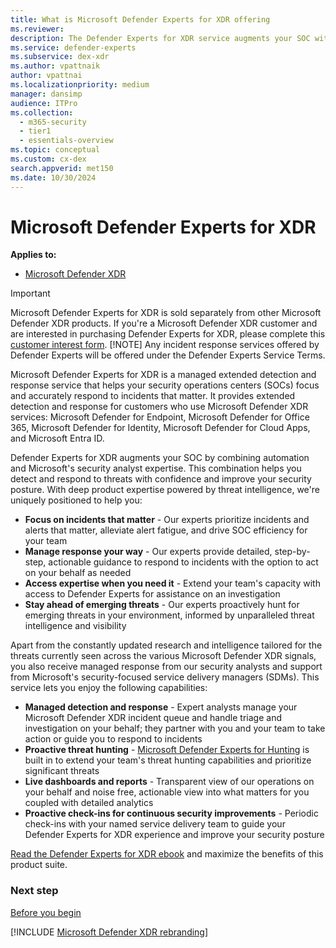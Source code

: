 ```yaml
---
title: What is Microsoft Defender Experts for XDR offering
ms.reviewer:
description: The Defender Experts for XDR service augments your SOC with a combination of automation and human expertise.
ms.service: defender-experts
ms.subservice: dex-xdr
ms.author: vpattnaik
author: vpattnai
ms.localizationpriority: medium
manager: dansimp
audience: ITPro
ms.collection:
  - m365-security
  - tier1
  - essentials-overview
ms.topic: conceptual
ms.custom: cx-dex
search.appverid: met150
ms.date: 10/30/2024
---
```


# Microsoft Defender Experts for XDR

**Applies to:**

- [Microsoft Defender XDR](microsoft-365-defender.md)

> [!IMPORTANT]
> Microsoft Defender Experts for XDR is sold separately from other Microsoft Defender XDR products. If you're a Microsoft Defender XDR customer and are interested in purchasing Defender Experts for XDR, please complete this [customer interest form](https://aka.ms/IWantDefenderExperts).
> [!NOTE]
> Any incident response services offered by Defender Experts will be offered under the Defender Experts Service Terms.

Microsoft Defender Experts for XDR is a managed extended detection and response service that helps your security operations centers (SOCs) focus and accurately respond to incidents that matter. It provides extended detection and response for customers who use Microsoft Defender XDR services: Microsoft Defender for Endpoint, Microsoft Defender for Office 365, Microsoft Defender for Identity, Microsoft Defender for Cloud Apps, and Microsoft Entra ID.

Defender Experts for XDR augments your SOC by combining automation and Microsoft's security analyst expertise. This combination helps you detect and respond to threats with confidence and improve your security posture. With deep product expertise powered by threat intelligence, we're uniquely positioned to help you:

- **Focus on incidents that matter** - Our experts prioritize incidents and alerts that matter, alleviate alert fatigue, and drive SOC efficiency for your team
- **Manage response your way** - Our experts provide detailed, step-by-step, actionable guidance to respond to incidents with the option to act on your behalf as needed
- **Access expertise when you need it** - Extend your team's capacity with access to Defender Experts for assistance on an investigation
- **Stay ahead of emerging threats** - Our experts proactively hunt for emerging threats in your environment, informed by unparalleled threat intelligence and visibility

Apart from the constantly updated research and intelligence tailored for the threats currently seen across the various Microsoft Defender XDR signals, you also receive managed response from our security analysts and support from Microsoft's security-focused service delivery managers (SDMs). This service lets you enjoy the following capabilities:

- **Managed detection and response** - Expert analysts manage your Microsoft Defender XDR incident queue and handle triage and investigation on your behalf; they partner with you and your team to take action or guide you to respond to incidents
- **Proactive threat hunting** - [Microsoft Defender Experts for Hunting](defender-experts-for-hunting.md) is built in to extend your team's threat hunting capabilities and prioritize significant threats
- **Live dashboards and reports** - Transparent view of our operations on your behalf and noise free, actionable view into what matters for you coupled with detailed analytics
- **Proactive check-ins for continuous security improvements** - Periodic check-ins with your named service delivery team to guide your Defender Experts for XDR experience and improve your security posture

[Read the Defender Experts for XDR ebook](https://cdn-dynmedia-1.microsoft.com/is/content/microsoftcorp/microsoft/final/en-us/microsoft-brand/documents/Defender-Experts-for-XDR-eBook-Final.pdf) and maximize the benefits of this product suite. 

### Next step

[Before you begin](before-you-begin-xdr.md)

[!INCLUDE [Microsoft Defender XDR rebranding](../includes/defender-m3d-techcommunity.md)]
